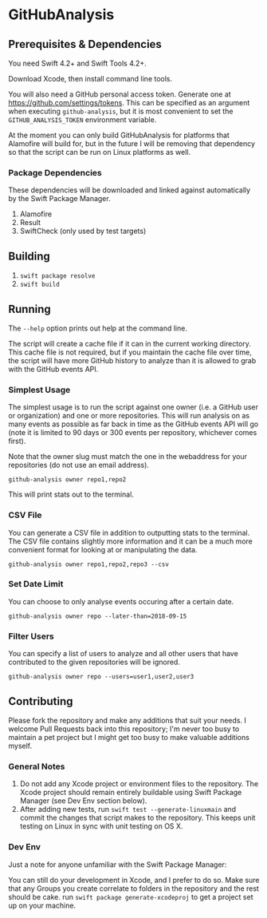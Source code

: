 # GitHubAnalysis

## Prerequisites & Dependencies
You need Swift 4.2+ and Swift Tools 4.2+.

Download Xcode, then install command line tools.

You will also need a GitHub personal access token. Generate one at https://github.com/settings/tokens. This can be specified as an argument when executing `github-analysis`, but it is most convenient to set the `GITHUB_ANALYSIS_TOKEN` environment variable.

At the moment you can only build GitHubAnalysis for platforms that Alamofire will build for, but in the future I will be removing that dependency so that the script can be run on Linux platforms as well.

### Package Dependencies
These dependencies will be downloaded and linked against automatically by the Swift Package Manager.

1. Alamofire
2. Result
3. SwiftCheck (only used by test targets)

## Building
1. `swift package resolve`
2. `swift build`

## Running
The `--help` option prints out help at the command line.

The script will create a cache file if it can in the current working directory. This cache file is not required, but if you maintain the cache file over time, the script will have more GitHub history to analyze than it is allowed to grab with the GitHub events API.

### Simplest Usage
The simplest usage is to run the script against one owner (i.e. a GitHub user or organization) and one or more repositories. This will run analysis on as many events as possible as far back in time as the GitHub events API will go (note it is limited to 90 days or 300 events per repository, whichever comes first).

Note that the owner slug must match the one in the webaddress for your repositories (do not use an email address).

`github-analysis owner repo1,repo2`

This will print stats out to the terminal.

### CSV File
You can generate a CSV file in addition to outputting stats to the terminal. The CSV file contains slightly more information and it can be a much more convenient format for looking at or manipulating the data.

`github-analysis owner repo1,repo2,repo3 --csv`

### Set Date Limit
You can choose to only analyse events occuring after a certain date.

`github-analysis owner repo --later-than=2018-09-15`

### Filter Users
You can specify a list of users to analyze and all other users that have contributed to the given repositories will be ignored.

`github-analysis owner repo --users=user1,user2,user3`

## Contributing
Please fork the repository and make any additions that suit your needs. I welcome Pull Requests back into this repository; I'm never too busy to maintain a pet project but I might get too busy to make valuable additions myself.

### General Notes
1. Do not add any Xcode project or environment files to the repository. The Xcode project should remain entirely buildable using Swift Package Manager (see Dev Env section below).
2. After adding new tests, run `swift test --generate-linuxmain` and commit the changes that script makes to the repository. This keeps unit testing on Linux in sync with unit testing on OS X.

### Dev Env
Just a note for anyone unfamiliar with the Swift Package Manager: 

You can still do your development in Xcode, and I prefer to do so. Make sure that any Groups you create correlate to folders in the repository and the rest should be cake.
run `swift package generate-xcodeproj` to get a project set up on your machine.
